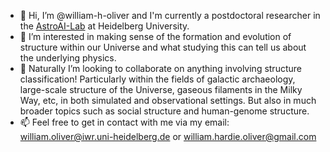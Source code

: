 - 👋 Hi, I’m @william-h-oliver and I'm currently a postdoctoral researcher in the [AstroAI-Lab](https://astroai-lab.de/) at Heidelberg University.
- 👀 I’m interested in making sense of the formation and evolution of structure within our Universe and what studying this can tell us about the underlying physics.
- 🌱 Naturally I’m looking to collaborate on anything involving structure classification! Particularly within the fields of galactic archaeology, large-scale structure of the Universe, gaseous filaments in the Milky Way, etc, in both simulated and observational settings. But also in much broader topics such as social structure and human-genome structure.
- 📫 Feel free to get in contact with me via my email: [william.oliver@iwr.uni-heidelberg.de](mailto:william.oliver@iwr.uni-heidelberg.de) or [william.hardie.oliver@gmail.com](mailto:william.hardie.oliver@gmail.com)

